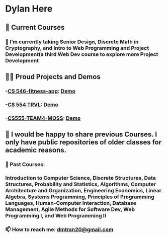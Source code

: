 # Dylan Here

## 📖 Current Courses
### 🔭 I’m currently taking Senior Design, Discrete Math in Cryptography, and Intro to Web Programming and Project Development(a third Web Dev course to explore more Project Development 


## 🧑‍💻 Proud Projects and Demos
### -**[CS 546-fitness-app](https://github.com/ronduma/cs-546-fitness-app)**: [Demo](https://www.youtube.com/watch?v=kSVMA_uKhJA) 
### -**[CS 554 TRVL](https://github.com/ronduma/cs-554-trvl)**: [Demo](https://www.youtube.com/watch?v=P-eJklQ-DpM) 
### -**[CS555-TEAM4-MOSS](https://github.com/ColleenQue/Word-Boss)**: [Demo](https://www.youtube.com/watch?v=lzh_2Tx7Lj4)


## 💬 I would be happy to share previous Courses. I only have public repositories of older classes for academic reasons.
### 🌱 Past Courses:
### Introduction to Computer Science, Discrete Structures, Data Structures, Probability and Statistics, Algorithms, Computer Architecture and Organization, Engineering Economics, Linear Algebra, Systems Programming, Principles of Programming Languages, Human-Computer Interaction, Database Management, Agile Methods for Software Dev, Web Programming I, and Web Programming II

### 📫 How to reach me: dmtran20@gmail.com


<!--
**dmtran20/dmtran20** is a ✨ _special_ ✨ repository because its `README.md` (this file) appears on your GitHub profile.

Here are some ideas to get you started:

- 🔭 I’m currently working on ...
- 🌱 I’m currently learning ...
- 👯 I’m looking to collaborate on ...
- 🤔 I’m looking for help with ...
- 💬 Ask me about ...
- 📫 How to reach me: ...
- 😄 Pronouns: ...
- ⚡ Fun fact: ...
-->
